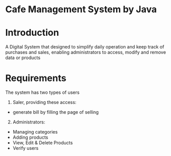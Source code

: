 # Cafe Management System by Java

# Introduction
A Digital System that designed to simplify daily operation and keep track of purchases and sales, enabling administrators to access, modify and remove data or products

# Requirements 
The system has two types of users
1. Saler, providing these access:
- generate bill by filling the page of selling

2. Administrators: 
- Managing categories
- Adding products
- View, Edit & Delete Products
- Verify users

